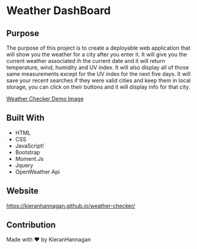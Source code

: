 # Weather DashBoard

## Purpose
The purpose of this project is to create a deployable web application that will show you the weather for a city after you enter it. It will give you the current weather associated ih the current date and it will return temperature, wind, humidity and UV index. It will also display all of those same measurements except for the UV index for the next five days. It will save your recent searches if they were valid cities and keep them in local storage, you can click on their buttons and it will display info for that city. 

[Weather Checker Demo Image](https://user-images.githubusercontent.com/88465088/144133880-b72f66b9-2e63-458a-af13-59ef9199bd95.png)


## Built With
* HTML
* CSS
* JavaScript!
* Bootstrap
* Moment.Js
* Jquery
* OpenWeather Api

## Website
https://kieranhannagan.github.io/weather-checker/  

## Contribution
Made with ❤️ by KieranHannagan
